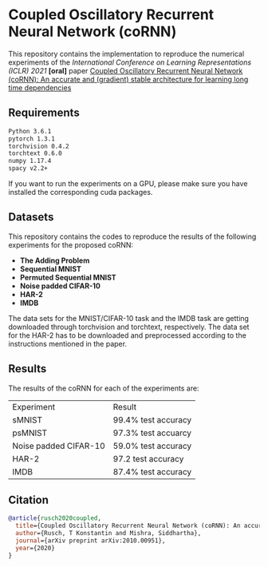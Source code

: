 # Coupled Oscillatory Recurrent Neural Network (coRNN)
This repository contains the implementation to reproduce the numerical experiments 
of the *International Conference on Learning Representations (ICLR) 2021* **[oral]** paper [Coupled Oscillatory Recurrent Neural Network (coRNN): An accurate and (gradient) stable architecture for learning long time dependencies](https://openreview.net/forum?id=F3s69XzWOia)



## Requirements

```bash
Python 3.6.1
pytorch 1.3.1
torchvision 0.4.2
torchtext 0.6.0
numpy 1.17.4
spacy v2.2+
```
If you want to run the experiments on a GPU, please make sure you have installed the corresponding cuda packages.


## Datasets

This repository contains the codes to reproduce the results of the following experiments for the proposed coRNN:

  - **The Adding Problem** 
  - **Sequential MNIST** 
  - **Permuted Sequential MNIST** 
  - **Noise padded CIFAR-10**
  - **HAR-2**
  - **IMDB**

The data sets for the MNIST/CIFAR-10 task and the IMDB task are getting downloaded through torchvision and torchtext, respectively.
The data set for the HAR-2 has to be downloaded and preprocessed according to the instructions mentioned in the paper.

## Results
The results of the coRNN for each of the experiments are:
<table>
  <tr>
    <td> Experiment </td>
    <td> Result </td>
  </tr>
  <tr>
    <td>sMNIST </td>
    <td> 99.4% test accuracy</td>
  </tr>
  <tr>
    <td>psMNIST </td>
    <td> 97.3% test accuarcy </td>
  </tr>
    <tr>
    <td>Noise padded CIFAR-10</td>
    <td> 59.0% test accuracy </td>
  </tr>
  <tr>
    <td>HAR-2</td>
    <td> 97.2 test accuracy  </td>
  </tr>
  <tr>
    <td>IMDB</td>
    <td> 87.4% test accuracy </td>
  </tr>
</table>

## Citation

```bibtex
@article{rusch2020coupled,
  title={Coupled Oscillatory Recurrent Neural Network (coRNN): An accurate and (gradient) stable architecture for learning long time dependencies},
  author={Rusch, T Konstantin and Mishra, Siddhartha},
  journal={arXiv preprint arXiv:2010.00951},
  year={2020}
}
```
